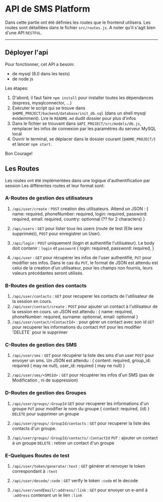 # API de SMS Platform

Dans cette partie ont été définies les routes que le frontend utilisera.
Les routes sont détaillées dans le fichier `src/routes.js`.
A noter qu'il s'agit bien d'une API `RESTFUL`.

--------

## Déployer l'api

Pour fonctionner, cet API a besoin:
  - de mysql (8.0 dans les tests)
  - de node js

Les étapes:

1. D'abord, il faut faire `npm install` pour installer toutes les dépendances (express, mysqlconnector, ...)
2. Exécuter le script qui se trouve dans `$HOME_PROJECT/backend/database/init_db.sql` (dans un shell mysql évidemment). Lire le `README.md` dudit dossier pour plus d'infos
3. Dans le fichier se trouvant dans `$API_PROJECT/src/models/db.js`, remplacer les infos de connexion par les paramètres du serveur MySQL local
4. Ouvrir le terminal, se déplacer dans le dossier courant (`$HOME_PROJECT/`) et lancer `npm start`.

Bon Courage!

## Les Routes

Les routes ont été implémentées dans une logique d'authentification par session
Les différentes routes et leur format sont:

### A-Routes de gestion des utilisateurs
1. `/api/user/create` : `POST` creation des utilisateurs. Attend un JSON :
  {
       name: required,
       phoneNumber: required,
       login: required,
       password: required,
       email: required,
       country: optionnal (?? for 2 characters)
  }

2. `/api/users` : `GET` pour lister  tous les users (route de test (Elle sera supprimée)), `POST` pour enregistrer un User).

3. `/api/login` : `POST` uniquement (login et authentifie l'utilisateur). Le body doit contenir : `login` et `password`
  {
        login: required, 
        password: required,
  }

4. `/api/user` : `GET` pour récupérer les infos de l'user authentifié, `PUT` pour modifier ses infos. Dans le cas du `PUT`, le format de JSON est attendu est celui de la creation d'un utilisateur, pour les champs non fournis, leurs valeurs précédantes seront utilisés.

### B-Routes de gestion des contacts
1. `/api/user/contacts` : `GET` pour recuperer les contacts de l'utilisateur de la session en cours.
2. `/api/user/contact/create` : `POST` pour ajouter un contact à l'utilisateur de la session en cours. un JSON est attendu :
  {
        name: required,
        phoneNumber: required,
        surname: optionnal,
        email: optionnal
  }
3. `/api/user/contact/<ContactId>` : pour gérer un contact avec son id
    `GET` pour recuperer les informations du contact
    `PUT` pour les modifier
    'DELETE` pour le supprimer

### C-Routes de gestion des SMS

1. `/api/user/sms` : `GET` pour récupérer la liste des sms d'un user
  `POST` pour envoyer un sms. Un JSON est attendu :
    {
      content: required,
      group_id: required ( may ne null),
      user_id: required ( may ne null)
    }

2. `/api/user/sms/<SMSId>` : `GET` pour récupérer les infos d'un SMS (pas de Modification , ni de suppression)

### D-Routes de gestion des Groupes
1. `/api/user/groups/:GroupId`
  `GET`  pour recuperer les informations d'un groupe 
  `PUT` pour modifier le nom du groupe 
    {
      contact: required, (id)
    }
    `DELETE` pour supprimer un groupe

2. `/api/user/groups/:GroupId/contacts` : `GET` pour recuperer la liste des contacts d'un groupe. 

3. `/api/user/groups/:GroupId/contacts/:ContactId`
  `PUT` : ajouter un contact à un groupe
  `DELETE` : retirer un contact d'un groupe

### E-Quelques Routes de test
1. `/api/user/token/generate/:text` : `GET` générer et renvoyer le token correspondant à  `:text`

2. `/api/user/decode/:code` : `GET` verify le token `:code` et le decode

3. `/api/user/sendEmail/:address/:link` : `GET` pour envoyer un e-amil à `:address` contenant un le lien `:link`